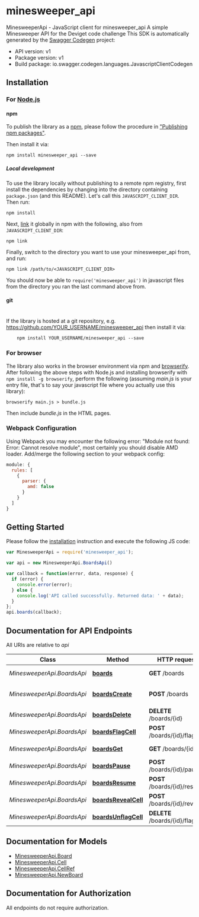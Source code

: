 # minesweeper_api

MinesweeperApi - JavaScript client for minesweeper_api
A simple Minesweeper API for the Deviget code challenge
This SDK is automatically generated by the [Swagger Codegen](https://github.com/swagger-api/swagger-codegen) project:

- API version: v1
- Package version: v1
- Build package: io.swagger.codegen.languages.JavascriptClientCodegen

## Installation

### For [Node.js](https://nodejs.org/)

#### npm

To publish the library as a [npm](https://www.npmjs.com/),
please follow the procedure in ["Publishing npm packages"](https://docs.npmjs.com/getting-started/publishing-npm-packages).

Then install it via:

```shell
npm install minesweeper_api --save
```

##### Local development

To use the library locally without publishing to a remote npm registry, first install the dependencies by changing 
into the directory containing `package.json` (and this README). Let's call this `JAVASCRIPT_CLIENT_DIR`. Then run:

```shell
npm install
```

Next, [link](https://docs.npmjs.com/cli/link) it globally in npm with the following, also from `JAVASCRIPT_CLIENT_DIR`:

```shell
npm link
```

Finally, switch to the directory you want to use your minesweeper_api from, and run:

```shell
npm link /path/to/<JAVASCRIPT_CLIENT_DIR>
```

You should now be able to `require('minesweeper_api')` in javascript files from the directory you ran the last 
command above from.

#### git
#
If the library is hosted at a git repository, e.g.
https://github.com/YOUR_USERNAME/minesweeper_api
then install it via:

```shell
    npm install YOUR_USERNAME/minesweeper_api --save
```

### For browser

The library also works in the browser environment via npm and [browserify](http://browserify.org/). After following
the above steps with Node.js and installing browserify with `npm install -g browserify`,
perform the following (assuming *main.js* is your entry file, that's to say your javascript file where you actually 
use this library):

```shell
browserify main.js > bundle.js
```

Then include *bundle.js* in the HTML pages.

### Webpack Configuration

Using Webpack you may encounter the following error: "Module not found: Error:
Cannot resolve module", most certainly you should disable AMD loader. Add/merge
the following section to your webpack config:

```javascript
module: {
  rules: [
    {
      parser: {
        amd: false
      }
    }
  ]
}
```

## Getting Started

Please follow the [installation](#installation) instruction and execute the following JS code:

```javascript
var MinesweeperApi = require('minesweeper_api');

var api = new MinesweeperApi.BoardsApi()

var callback = function(error, data, response) {
  if (error) {
    console.error(error);
  } else {
    console.log('API called successfully. Returned data: ' + data);
  }
};
api.boards(callback);

```

## Documentation for API Endpoints

All URIs are relative to *api*

Class | Method | HTTP request | Description
------------ | ------------- | ------------- | -------------
*MinesweeperApi.BoardsApi* | [**boards**](docs/BoardsApi.md#boards) | **GET** /boards | List all boards
*MinesweeperApi.BoardsApi* | [**boardsCreate**](docs/BoardsApi.md#boardsCreate) | **POST** /boards | Create and start a new board
*MinesweeperApi.BoardsApi* | [**boardsDelete**](docs/BoardsApi.md#boardsDelete) | **DELETE** /boards/{id} | Delete a board
*MinesweeperApi.BoardsApi* | [**boardsFlagCell**](docs/BoardsApi.md#boardsFlagCell) | **POST** /boards/{id}/flag | Flag a cell
*MinesweeperApi.BoardsApi* | [**boardsGet**](docs/BoardsApi.md#boardsGet) | **GET** /boards/{id} | Get details of a board
*MinesweeperApi.BoardsApi* | [**boardsPause**](docs/BoardsApi.md#boardsPause) | **POST** /boards/{id}/pause | Pause a board
*MinesweeperApi.BoardsApi* | [**boardsResume**](docs/BoardsApi.md#boardsResume) | **POST** /boards/{id}/resume | Resume a board
*MinesweeperApi.BoardsApi* | [**boardsRevealCell**](docs/BoardsApi.md#boardsRevealCell) | **POST** /boards/{id}/reveal | Reveal a cell
*MinesweeperApi.BoardsApi* | [**boardsUnflagCell**](docs/BoardsApi.md#boardsUnflagCell) | **DELETE** /boards/{id}/flag | Unflag a cell


## Documentation for Models

 - [MinesweeperApi.Board](docs/Board.md)
 - [MinesweeperApi.Cell](docs/Cell.md)
 - [MinesweeperApi.CellRef](docs/CellRef.md)
 - [MinesweeperApi.NewBoard](docs/NewBoard.md)


## Documentation for Authorization

 All endpoints do not require authorization.

